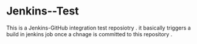 # Jenkins--Test
This is a Jenkins-GitHub integration test reposiotry . it basically triggers a build in jenkins job once a chnage is committed to this repository .
